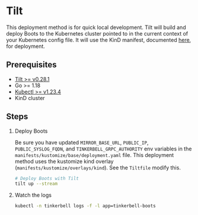 # Tilt

This deployment method is for quick local development. Tilt will build and deploy Boots to the Kubernetes cluster pointed to in the current context of your Kubernetes config file. It will use the KinD manifest, documented [here](KIND.md), for deployment.

## Prerequisites

- [Tilt >= v0.28.1](https://docs.tilt.dev/install.html)
- Go >= 1.18
- [Kubectl >= v1.23.4](https://www.downloadkubernetes.com/)
- KinD cluster

## Steps

1. Deploy Boots

   Be sure you have updated `MIRROR_BASE_URL`, `PUBLIC_IP`, `PUBLIC_SYSLOG_FQDN`, and `TINKERBELL_GRPC_AUTHORITY` env variables in the `manifests/kustomize/base/deployment.yaml` file.
   This deployment method uses the kustomize kind overlay (`manifests/kustomize/overlays/kind`). See the `Tiltfile` modify this.

   ```bash
   # Deploy Boots with Tilt
   tilt up --stream
   ```

2. Watch the logs

   ```bash
   kubectl -n tinkerbell logs -f -l app=tinkerbell-boots
   ```
